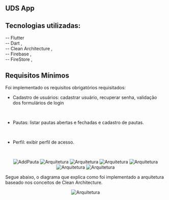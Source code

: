 ## UDS App

## Tecnologias utilizadas: 

-- Flutter </br>
-- Dart    ,<br>
-- Clean Architecture ,<br>
-- Firebase ,<br>
-- FireStore ,<br> 

## Requisitos Mínimos

Foi implementado os requisitos obrigatórios requisitados: 
</br> 

* Cadastro de usuários: cadastrar usuário, recuperar senha, validação dos formulários de login
</br> 

* Pautas: listar pautas abertas e fechadas e cadastro de pautas.
</br> 

* Perfil: exibir perfil de acesso.
</br> 

<p align="center">
  <img src="pics/addpauta.jpeg" alt="AddPauta" />
  <img src="pics/listOpen.jpeg" alt="Arquitetura" />
  <img src="pics/login.jpeg" alt="Arquitetura" />
  <img src="pics/menu.jpeg" alt="Arquitetura" />
  <img src="pics/profile.jpeg" alt="Arquitetura" />
  <img src="pics/recoverpassword.jpeg" alt="Arquitetura" />
  <img src="pics/signup.jpeg" alt="Arquitetura" />
</p>

Segue abaixo, o diagrama que explica como foi implementado a arquitetura baseado nos conceitos de Clean Architecture.
</br> 

<p align="center">
  <img src="pics/architecture.PNG" alt="Arquitetura" />
</p>
